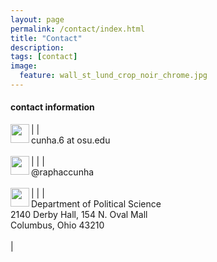 ```yaml
---
layout: page
permalink: /contact/index.html
title: "Contact"
description:
tags: [contact]
image:
  feature: wall_st_lund_crop_noir_chrome.jpg
---
```


#### contact information




|<img src="../images/email_icon.png" style="width: 30px;" align="left"> | <br/>cunha.6 at osu.edu<br/><br/> |
|<img src="../images/twitter_icon.png" style="width: 30px;" align="left"> | <br/>@raphaccunha<br/><br/> |
|<img src="../images/mailing_icon.png" style="width: 30px;" align="left"> | <br/>Department of Political Science<br/>2140 Derby Hall, 154 N. Oval Mall<br/>Columbus, Ohio 43210<br/><br/> |






